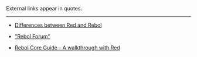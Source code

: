 External links appear in quotes.
***

* [Differences between Red and Rebol](https://github.com/red/red/wiki/%5BDOC%5D-Differences-between-Red-and-Rebol)

* ["Rebol Forum"](http://rebolforum.com/index.cgi?f=printtopic&topicnumber=48&archiveflag=new) 

* [Rebol Core Guide - A walkthrough with Red](https://github.com/red/red/wiki/%5BDOC%5D-REBOL-Core-Users-Guide-__-A-walkthrough-with-Red)
